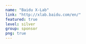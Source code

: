 ```yaml
---
name: "Baidu X-Lab"
link: "http://xlab.baidu.com/en/"
featured: true
level: silver
group: sponsor
png: true
---
```

